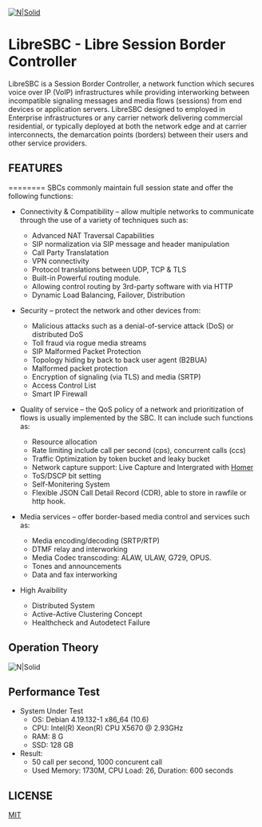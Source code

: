 [![N|Solid](https://repository-images.githubusercontent.com/286777346/c7ff7f80-2215-11eb-963f-acb53c9acd8f)](https://github.com/hnimminh/libresbc)


# LibreSBC - Libre Session Border Controller
LibreSBC is a Session Border Controller, a network function which secures voice over IP (VoIP) infrastructures while providing interworking between incompatible signaling messages and media flows (sessions) from end devices or application servers. LibreSBC designed to employed in Enterprise infrastructures or any carrier network delivering commercial residential, or typically deployed at both the network edge and at carrier interconnects, the demarcation points (borders) between their users and other service providers.

## FEATURES
========
SBCs commonly maintain full session state and offer the following functions:

* Connectivity & Compatibility – allow multiple networks to communicate through the use of a variety of techniques such as:
  * Advanced NAT Traversal Capabilities
  * SIP normalization via SIP message and header manipulation
  * Call Party Translatation
  * VPN connectivity
  * Protocol translations between UDP, TCP & TLS
  * Built-in Powerful routing module.
  * Allowing control routing by 3rd-party software with via HTTP
  * Dynamic Load Balancing, Failover, Distribution

* Security – protect the network and other devices from:
  * Malicious attacks such as a denial-of-service attack (DoS) or distributed DoS
  * Toll fraud via rogue media streams
  * SIP Malformed Packet Protection
  * Topology hiding by back to back user agent (B2BUA)
  * Malformed packet protection
  * Encryption of signaling (via TLS) and media (SRTP)
  * Access Control List
  * Smart IP Firewall

* Quality of service – the QoS policy of a network and prioritization of flows is usually implemented by the SBC. It can include such functions as:
  * Resource allocation
  * Rate limiting include call per second (cps), concurrent calls (ccs)
  * Traffic Optimization by token bucket and leaky bucket
  * Network capture support: Live Capture and Intergrated with [Homer](https://sipcapture.org/)
  * ToS/DSCP bit setting
  * Self-Monitering System
  * Flexible JSON Call Detail Record (CDR), able to store in rawfile or http hook.


* Media services – offer border-based media control and services such as:
  * Media encoding/decoding (SRTP/RTP)
  * DTMF relay and interworking
  * Media Codec transcoding: ALAW, ULAW, G729, OPUS.
  * Tones and announcements
  * Data and fax interworking

* High Avaibility
  * Distributed System 
  * Active-Active Clustering Concept
  * Healthcheck and Autodetect Failure

## Operation Theory 
![N|Solid](https://user-images.githubusercontent.com/58973699/104011824-545ffb80-51e1-11eb-951b-9e55eb54f614.png)

## Performance Test
* System Under Test
  * OS: Debian 4.19.132-1 x86_64 (10.6)
  * CPU: Intel(R) Xeon(R) CPU X5670  @ 2.93GHz
  * RAM: 8 G
  * SSD: 128 GB
* Result:
  * 50 call per second, 1000 concurent call
  * Used Memory: 1730M, CPU Load: 26, Duration: 600 seconds

## LICENSE

[MIT](./LICENSE)